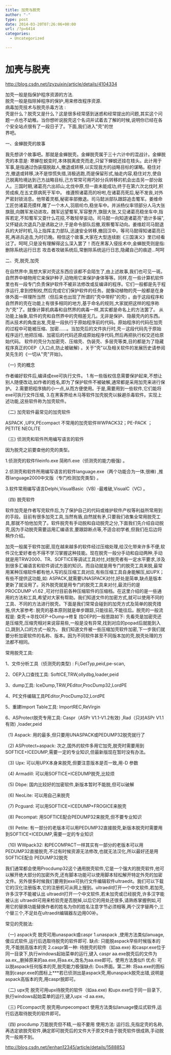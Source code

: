 ```yaml
---
title: 加壳与脱壳
author: "-"
type: post
date: 2014-03-20T07:26:06+00:00
url: /?p=6414
categories:
  - Uncategorized

---
```

# 加壳与脱壳
http://blog.csdn.net/lzyzuixin/article/details/4104334

加壳一般是指保护程序资源的方法.   
脱壳一般是指除掉程序的保护,用来修改程序资源.   
病毒加壳技术与脱壳杀毒方法 :   
壳是什么？脱壳又是什么？这是很多经常感到迷惑和经常提出的问题,其实这个问题一点也不幼稚。当你想听说脱壳这个名词并试着去了解的时候,说明你已经在各个安全站点很有了一段日子了。下面,我们进入"壳"的世   
界吧。

一、金蝉脱壳的故事

我先想讲个故事吧。那就是金蝉脱壳。金蝉脱壳属于三十六计中的混战计。金蝉脱壳的本意是: 寒蝉在蜕变时,本体脱离皮壳而走,只留下蝉蜕还挂在枝头。此计用于军事,是指通过伪装摆脱敌人,撤退或转移,以实现我方的战略目标的谋略。稳住对方,撤退或转移,决不是惊慌失措,消极逃跑,而是保留形式,抽走内容,稳住对方,使自己脱离险境达到己方战略目标,己方常常可用巧妙分兵转移的机会出击另一部分敌人。三国时期,诸葛亮六出祁山,北伐中原,但一直未能成功,终于在第六次北伐时,积劳成疾,在五丈原病死于军中。 维遵照诸葛亮的吩咐,在诸葛亮死后,秘不发丧,对外严密封锁消息。他带着灵柩,秘密率部撤退。司马懿派部队跟踪追击蜀军。姜维命工匠仿诸葛亮摸样,雕了一个木人,羽扇纶巾,稳坐车中。并派杨仪率领部分人马大张旗鼓,向魏军发动进攻。魏军远望蜀军,军容整齐,旗鼓大张,又见诸葛亮稳坐车中,指挥若定,不知蜀军又耍什么花招,不敢轻举妄动。司马懿一向知道诸葛亮"诡计多端",又怀疑此次退兵乃是诱敌之计,于是命令部队后撤,观察蜀军动向。姜维趁司马懿退兵的大好时机,马上指挥主力部队,迅速安全转移,撤回汉中。等司马懿得知诸葛亮已死,再进兵追击,为时已晚。相信这个故事,大家在大型连续剧《三国演义》里已经看过了。呵呵,只是没有理解得这么深入罢了！而在黑客入侵技术中,金蝉脱壳则是指: 删除系统运行日志 攻击者攻破系统后,常删除系统运行日志,隐藏自己的痕迹...呵呵

二、壳,脱壳,加壳

在自然界中,我想大家对壳这东西应该都不会陌生了,由上述故事,我们也可见一斑。自然界中植物用它来保护种子,动物用它来保护身体等等。同样,在一些计算机软件里也有一段专门负责保护软件不被非法修改或反编译的程序。它们一般都是先于程序运行,拿到控制权,然后完成它们保护软件的任务。就像动植物的壳一般都是在身体外面一样理所当然（但后来也出现了所谓的"壳中带籽"的壳) 。由于这段程序和自然界的壳在功能上有很多相同的地方,基于命名的规则,大家就把这样的程序称为"壳"了。就像计算机病毒和自然界的病毒一样,其实都是命名上的方法罢了。 从功能上抽象,软件的壳和自然界中的壳相差无几。无非是保护、隐蔽壳内的东西。而从技术的角度出发,壳是一段执行于原始程序前的代码。原始程序的代码在加壳的过程中可能被压缩、加密……。当加壳后的文件执行时,壳－这段代码先于原始程序运行,他把压缩、加密后的代码还原成原始程序代码,然后再把执行权交还给原始代码。 软件的壳分为加密壳、压缩壳、伪装壳、多层壳等类,目的都是为了隐藏程序真正的OEP（入口点,防止被破解) 。关于"壳"以及相关软件的发展历史请参阅吴先生的《一切从"壳"开始》。

（一) 壳的概念

作者编好软件后,编译成exe可执行文件。 1.有一些版权信息需要保护起来,不想让别人随便改动,如作者的姓名,即为了保护软件不被破解,通常都是采用加壳来进行保护。 2.需要把程序搞的小一点,从而方便使用。于是,需要用到一些软件,它们能将exe可执行文件压缩, 3.在黑客界给木马等软件加壳脱壳以躲避杀毒软件。实现上述功能,这些软件称为加壳软件。

（二) 加壳软件最常见的加壳软件

ASPACK ,UPX,PEcompact 不常用的加壳软件WWPACK32；PE-PACK ；PETITE NEOLITE

（三) 侦测壳和软件所用编写语言的软件

因为脱壳之前要查他的壳的类型。

1.侦测壳的软件fileinfo.exe 简称fi.exe（侦测壳的能力极强) 。

2.侦测壳和软件所用编写语言的软件language.exe（两个功能合为一体,很棒) ,推荐language2000中文版（专门检测加壳类型) 。

3.软件常用编写语言Delphi,VisualBasic（VB) -最难破,VisualC（VC) 。

（四) 脱壳软件

软件加壳是作者写完软件后,为了保护自己的代码或维护软件产权等利益所常用到的手段。目前有很多加壳工具,当然有盾,自然就有矛,只要我们收集全常用脱壳工具,那就不怕他加壳了。软件脱壳有手动脱和自动脱壳之分,下面我们先介绍自动脱壳,因为手动脱壳需要运用汇编语言,要跟踪断点等,不适合初学者,但我们在后边将稍作介绍。

加壳一般属于软件加密,现在越来越多的软件经过压缩处理,给汉化带来许多不便,软件汉化爱好者也不得不学习掌握这种技能。现在脱壳一般分手动和自动两种,手动就是用TRW2000、TR、SOFTICE等调试工具对付,对脱壳者有一定水平要求,涉及到很多汇编语言和软件调试方面的知识。而自动就是用专门的脱壳工具来脱,最常用某种压缩软件都有他人写的反压缩工具对应,有些压缩工具自身能解压,如UPX；有些不提供这功能,如: ASPACK,就需要UNASPACK对付,好处是简单,缺点是版本更新了就没用了。另外脱壳就是用专门的脱壳工具来对付,最流行的是PROCDUMP v1.62 ,可对付目前各种压缩软件的压缩档。在这里介绍的是一些通用的方法和工具,希望对大家有帮助。我们知道文件的加密方式,就可以使用不同的工具、不同的方法进行脱壳。下面是我们常常会碰到的加壳方式及简单的脱壳措施,供大家参考:  脱壳的基本原则就是单步跟踪,只能往前,不能往后。脱壳的一般流程是: 查壳->寻找OEP->Dump->修复 找OEP的一般思路如下:  先看壳是加密壳还是压缩壳,压缩壳相对来说容易些,一般是没有异常,找到对应的popad后就能到入口,跳到入口的方式一般为。 我们知道文件被一些压缩加壳软件加密,下一步我们就要分析加密软件的名称、版本。因为不同软件甚至不同版本加的壳,脱壳处理的方法都不相同。

常用脱壳工具: 

1、文件分析工具（侦测壳的类型) : Fi,GetTyp,peid,pe-scan,

2、OEP入口查找工具: SoftICE,TRW,ollydbg,loader,peid

3、dump工具: IceDump,TRW,PEditor,ProcDump32,LordPE

4、PE文件编辑工具PEditor,ProcDump32,LordPE

5、重建Import Table工具: ImportREC,ReVirgin

6、ASProtect脱壳专用工具: Caspr（ASPr V1.1-V1.2有效) ,Rad（只对ASPr V1.1有效) ,loader,peid

（1) Aspack:  用的最多,但只要用UNASPACK或PEDUMP32脱壳就行了

（2) ASProtect+aspack: 次之,国外的软件多用它加壳,脱壳时需要用到SOFTICE+ICEDUMP,需要一定的专业知识,但最新版现在暂时没有办法。

（3) Upx:  可以用UPX本身来脱壳,但要注意版本是否一致,用-D 参数

（4) Armadill:  可以用SOFTICE+ICEDUMP脱壳,比较烦

（5) Dbpe:  国内比较好的加密软件,新版本暂时不能脱,但可以破解

（6) NeoLite:  可以用自己来脱壳

（7) Pcguard:  可以用SOFTICE+ICEDUMP+FROGICE来脱壳

（8) Pecompat:  用SOFTICE配合PEDUMP32来脱壳,但不要专业知识

（9) Petite:  有一部分的老版本可以用PEDUMP32直接脱壳,新版本脱壳时需要用到SOFTICE+ICEDUMP,需要一定的专业知识

（10) WWpack32:  和PECOMPACT一样其实有一部分的老版本可以用PEDUMP32直接脱壳,不过有时候资源无法修改,也就无法汉化,所以最好还是用SOFTICE配合 PEDUMP32脱壳

我们通常都会使用Procdump32这个通用脱壳软件,它是一个强大的脱壳软件,他可以解开绝大部分的加密外壳,还有脚本功能可以使用脚本轻松解开特定外壳的加密文件。另外很多时候我们要用到exe可执行文件编辑软件ultraedit。我们可以下载它的汉化注册版本,它的注册机可从网上搜到。ultraedit打开一个中文软件,若加壳,许多汉字不能被认出 ultraedit打开一个中文软件,若未加壳或已经脱壳,许多汉字能被认出 ultraedit可用来检验壳是否脱掉,以后它的用处还很多,请熟练掌握例如,可用它的替换功能替换作者的姓名为你的姓名注意字节必须相等,两个汉字替两个,三个替三个,不足处在ultraedit编辑器左边用00补。

常见的壳脱法: 

（一) aspack壳 脱壳可用unaspack或caspr 1.unaspack ,使用方法类似lanuage,傻瓜式软件,运行后选取待脱壳的软件即可. 缺点: 只能脱aspack早些时候版本的壳,不能脱高版本的壳 2.caspr第一种: 待脱壳的软件（如aa.exe) 和caspr.exe位于同一目录下,执行windows起始菜单的运行,键入 caspr aa.exe脱壳后的文件为aa.ex_,删掉原来的aa.exe,将aa.ex_改名为aa.exe即可。使用方法类似fi 优点: 可以脱aspack任何版本的壳,脱壳能力极强缺点: Dos界面。第二种: 将aa.exe的图标拖到caspr.exe的图标上\***若已侦测出是aspack壳,用unaspack脱壳出错,说明是aspack高版本的壳,用caspr脱即可。

（二) upx壳 脱壳可用upx待脱壳的软件（如aa.exe) 和upx.exe位于同一目录下,执行windows起始菜单的运行,键入upx -d aa.exe。

（三) PEcompact壳 脱壳用unpecompact 使用方法类似lanuage傻瓜式软件,运行后选取待脱壳的软件即可。

（四) procdump 万能脱壳但不精,一般不要用 使用方法: 运行后,先指定壳的名称,再选定欲脱壳软件,确定即可脱壳后的文件大于原文件由于脱壳软件很成熟,手动脱壳一般用不到。

http://blog.csdn.net/lenhan12345/article/details/1588853